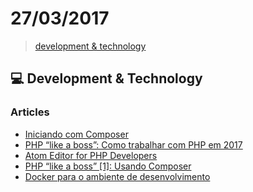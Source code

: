 # 27/03/2017

> [development & technology](#computer-development--technology)


## :computer: Development & Technology

### Articles
- [Iniciando com Composer](http://www.diegobrocanelli.com.br/php/iniciando-com-composer/)
- [PHP “like a boss”: Como trabalhar com PHP em 2017](https://phpzm.rocks/php-like-a-boss-como-trabalhar-com-php-em-2017-f5161b8fbfd1#.h1nwhdgsp)
- [Atom Editor for PHP Developers](https://wwphp-fb.github.io/article/interoperability/atom-for-php-developers/?utm_campaign=Revue%20newsletter&utm_medium=Newsletter&utm_source=revue)
- [PHP “like a boss” [1]: Usando Composer](https://phpzm.rocks/php-like-a-boss-1-usando-composer-f6258ac705f0#.c36gb9k7m)
- [Docker para o ambiente de desenvolvimento](https://phpzm.rocks/docker-para-o-ambiente-de-desenvolvimento-9bcba9a02288)